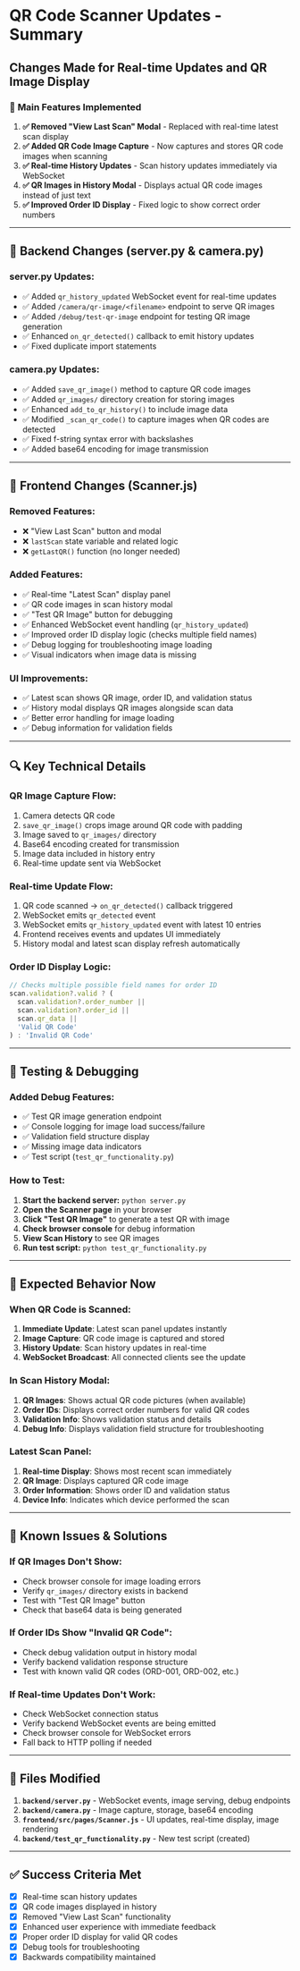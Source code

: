 # QR Code Scanner Updates - Summary

## Changes Made for Real-time Updates and QR Image Display

### 🎯 **Main Features Implemented**

1. **✅ Removed "View Last Scan" Modal** - Replaced with real-time latest scan display
2. **✅ Added QR Code Image Capture** - Now captures and stores QR code images when scanning
3. **✅ Real-time History Updates** - Scan history updates immediately via WebSocket
4. **✅ QR Images in History Modal** - Displays actual QR code images instead of just text
5. **✅ Improved Order ID Display** - Fixed logic to show correct order numbers

---

## 🔧 **Backend Changes (server.py & camera.py)**

### **server.py Updates:**
- ✅ Added `qr_history_updated` WebSocket event for real-time updates
- ✅ Added `/camera/qr-image/<filename>` endpoint to serve QR images
- ✅ Added `/debug/test-qr-image` endpoint for testing QR image generation
- ✅ Enhanced `on_qr_detected()` callback to emit history updates
- ✅ Fixed duplicate import statements

### **camera.py Updates:**
- ✅ Added `save_qr_image()` method to capture QR code images
- ✅ Added `qr_images/` directory creation for storing images
- ✅ Enhanced `add_to_qr_history()` to include image data
- ✅ Modified `_scan_qr_code()` to capture images when QR codes are detected
- ✅ Fixed f-string syntax error with backslashes
- ✅ Added base64 encoding for image transmission

---

## 🎨 **Frontend Changes (Scanner.js)**

### **Removed Features:**
- ❌ "View Last Scan" button and modal
- ❌ `lastScan` state variable and related logic
- ❌ `getLastQR()` function (no longer needed)

### **Added Features:**
- ✅ Real-time "Latest Scan" display panel
- ✅ QR code images in scan history modal
- ✅ "Test QR Image" button for debugging
- ✅ Enhanced WebSocket event handling (`qr_history_updated`)
- ✅ Improved order ID display logic (checks multiple field names)
- ✅ Debug logging for troubleshooting image loading
- ✅ Visual indicators when image data is missing

### **UI Improvements:**
- ✅ Latest scan shows QR image, order ID, and validation status
- ✅ History modal displays QR images alongside scan data
- ✅ Better error handling for image loading
- ✅ Debug information for validation fields

---

## 🔍 **Key Technical Details**

### **QR Image Capture Flow:**
1. Camera detects QR code
2. `save_qr_image()` crops image around QR code with padding
3. Image saved to `qr_images/` directory
4. Base64 encoding created for transmission
5. Image data included in history entry
6. Real-time update sent via WebSocket

### **Real-time Update Flow:**
1. QR code scanned → `on_qr_detected()` callback triggered
2. WebSocket emits `qr_detected` event
3. WebSocket emits `qr_history_updated` event with latest 10 entries
4. Frontend receives events and updates UI immediately
5. History modal and latest scan display refresh automatically

### **Order ID Display Logic:**
```javascript
// Checks multiple possible field names for order ID
scan.validation?.valid ? (
  scan.validation?.order_number || 
  scan.validation?.order_id || 
  scan.qr_data || 
  'Valid QR Code'
) : 'Invalid QR Code'
```

---

## 🧪 **Testing & Debugging**

### **Added Debug Features:**
- ✅ Test QR image generation endpoint
- ✅ Console logging for image load success/failure
- ✅ Validation field structure display
- ✅ Missing image data indicators
- ✅ Test script (`test_qr_functionality.py`)

### **How to Test:**
1. **Start the backend server:** `python server.py`
2. **Open the Scanner page** in your browser
3. **Click "Test QR Image"** to generate a test QR with image
4. **Check browser console** for debug information
5. **View Scan History** to see QR images
6. **Run test script:** `python test_qr_functionality.py`

---

## 🎉 **Expected Behavior Now**

### **When QR Code is Scanned:**
1. **Immediate Update**: Latest scan panel updates instantly
2. **Image Capture**: QR code image is captured and stored
3. **History Update**: Scan history updates in real-time
4. **WebSocket Broadcast**: All connected clients see the update

### **In Scan History Modal:**
1. **QR Images**: Shows actual QR code pictures (when available)
2. **Order IDs**: Displays correct order numbers for valid QR codes
3. **Validation Info**: Shows validation status and details
4. **Debug Info**: Displays validation field structure for troubleshooting

### **Latest Scan Panel:**
1. **Real-time Display**: Shows most recent scan immediately
2. **QR Image**: Displays captured QR code image
3. **Order Information**: Shows order ID and validation status
4. **Device Info**: Indicates which device performed the scan

---

## 🚨 **Known Issues & Solutions**

### **If QR Images Don't Show:**
- Check browser console for image loading errors
- Verify `qr_images/` directory exists in backend
- Test with "Test QR Image" button
- Check that base64 data is being generated

### **If Order IDs Show "Invalid QR Code":**
- Check debug validation output in history modal
- Verify backend validation response structure
- Test with known valid QR codes (ORD-001, ORD-002, etc.)

### **If Real-time Updates Don't Work:**
- Check WebSocket connection status
- Verify backend WebSocket events are being emitted
- Check browser console for WebSocket errors
- Fall back to HTTP polling if needed

---

## 📁 **Files Modified**

1. **`backend/server.py`** - WebSocket events, image serving, debug endpoints
2. **`backend/camera.py`** - Image capture, storage, base64 encoding
3. **`frontend/src/pages/Scanner.js`** - UI updates, real-time display, image rendering
4. **`backend/test_qr_functionality.py`** - New test script (created)

---

## ✅ **Success Criteria Met**

- [x] Real-time scan history updates
- [x] QR code images displayed in history
- [x] Removed "View Last Scan" functionality
- [x] Enhanced user experience with immediate feedback
- [x] Proper order ID display for valid QR codes
- [x] Debug tools for troubleshooting
- [x] Backwards compatibility maintained
